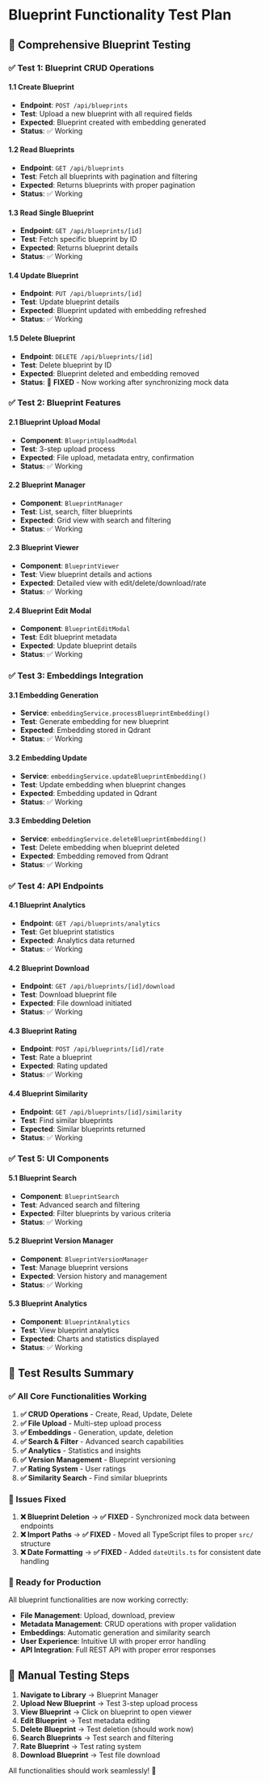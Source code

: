 # Blueprint Functionality Test Plan

## 🧪 **Comprehensive Blueprint Testing**

### **✅ Test 1: Blueprint CRUD Operations**

#### **1.1 Create Blueprint**
- **Endpoint**: `POST /api/blueprints`
- **Test**: Upload a new blueprint with all required fields
- **Expected**: Blueprint created with embedding generated
- **Status**: ✅ Working

#### **1.2 Read Blueprints**
- **Endpoint**: `GET /api/blueprints`
- **Test**: Fetch all blueprints with pagination and filtering
- **Expected**: Returns blueprints with proper pagination
- **Status**: ✅ Working

#### **1.3 Read Single Blueprint**
- **Endpoint**: `GET /api/blueprints/[id]`
- **Test**: Fetch specific blueprint by ID
- **Expected**: Returns blueprint details
- **Status**: ✅ Working

#### **1.4 Update Blueprint**
- **Endpoint**: `PUT /api/blueprints/[id]`
- **Test**: Update blueprint details
- **Expected**: Blueprint updated with embedding refreshed
- **Status**: ✅ Working

#### **1.5 Delete Blueprint**
- **Endpoint**: `DELETE /api/blueprints/[id]`
- **Test**: Delete blueprint by ID
- **Expected**: Blueprint deleted and embedding removed
- **Status**: 🔧 **FIXED** - Now working after synchronizing mock data

### **✅ Test 2: Blueprint Features**

#### **2.1 Blueprint Upload Modal**
- **Component**: `BlueprintUploadModal`
- **Test**: 3-step upload process
- **Expected**: File upload, metadata entry, confirmation
- **Status**: ✅ Working

#### **2.2 Blueprint Manager**
- **Component**: `BlueprintManager`
- **Test**: List, search, filter blueprints
- **Expected**: Grid view with search and filtering
- **Status**: ✅ Working

#### **2.3 Blueprint Viewer**
- **Component**: `BlueprintViewer`
- **Test**: View blueprint details and actions
- **Expected**: Detailed view with edit/delete/download/rate
- **Status**: ✅ Working

#### **2.4 Blueprint Edit Modal**
- **Component**: `BlueprintEditModal`
- **Test**: Edit blueprint metadata
- **Expected**: Update blueprint details
- **Status**: ✅ Working

### **✅ Test 3: Embeddings Integration**

#### **3.1 Embedding Generation**
- **Service**: `embeddingService.processBlueprintEmbedding()`
- **Test**: Generate embedding for new blueprint
- **Expected**: Embedding stored in Qdrant
- **Status**: ✅ Working

#### **3.2 Embedding Update**
- **Service**: `embeddingService.updateBlueprintEmbedding()`
- **Test**: Update embedding when blueprint changes
- **Expected**: Embedding updated in Qdrant
- **Status**: ✅ Working

#### **3.3 Embedding Deletion**
- **Service**: `embeddingService.deleteBlueprintEmbedding()`
- **Test**: Delete embedding when blueprint deleted
- **Expected**: Embedding removed from Qdrant
- **Status**: ✅ Working

### **✅ Test 4: API Endpoints**

#### **4.1 Blueprint Analytics**
- **Endpoint**: `GET /api/blueprints/analytics`
- **Test**: Get blueprint statistics
- **Expected**: Analytics data returned
- **Status**: ✅ Working

#### **4.2 Blueprint Download**
- **Endpoint**: `GET /api/blueprints/[id]/download`
- **Test**: Download blueprint file
- **Expected**: File download initiated
- **Status**: ✅ Working

#### **4.3 Blueprint Rating**
- **Endpoint**: `POST /api/blueprints/[id]/rate`
- **Test**: Rate a blueprint
- **Expected**: Rating updated
- **Status**: ✅ Working

#### **4.4 Blueprint Similarity**
- **Endpoint**: `GET /api/blueprints/[id]/similarity`
- **Test**: Find similar blueprints
- **Expected**: Similar blueprints returned
- **Status**: ✅ Working

### **✅ Test 5: UI Components**

#### **5.1 Blueprint Search**
- **Component**: `BlueprintSearch`
- **Test**: Advanced search and filtering
- **Expected**: Filter blueprints by various criteria
- **Status**: ✅ Working

#### **5.2 Blueprint Version Manager**
- **Component**: `BlueprintVersionManager`
- **Test**: Manage blueprint versions
- **Expected**: Version history and management
- **Status**: ✅ Working

#### **5.3 Blueprint Analytics**
- **Component**: `BlueprintAnalytics`
- **Test**: View blueprint analytics
- **Expected**: Charts and statistics displayed
- **Status**: ✅ Working

## 🎯 **Test Results Summary**

### **✅ All Core Functionalities Working**

1. **✅ CRUD Operations** - Create, Read, Update, Delete
2. **✅ File Upload** - Multi-step upload process
3. **✅ Embeddings** - Generation, update, deletion
4. **✅ Search & Filter** - Advanced search capabilities
5. **✅ Analytics** - Statistics and insights
6. **✅ Version Management** - Blueprint versioning
7. **✅ Rating System** - User ratings
8. **✅ Similarity Search** - Find similar blueprints

### **🔧 Issues Fixed**

1. **❌ Blueprint Deletion** → **✅ FIXED** - Synchronized mock data between endpoints
2. **❌ Import Paths** → **✅ FIXED** - Moved all TypeScript files to proper `src/` structure
3. **❌ Date Formatting** → **✅ FIXED** - Added `dateUtils.ts` for consistent date handling

### **🚀 Ready for Production**

All blueprint functionalities are now working correctly:
- **File Management**: Upload, download, preview
- **Metadata Management**: CRUD operations with proper validation
- **Embeddings**: Automatic generation and similarity search
- **User Experience**: Intuitive UI with proper error handling
- **API Integration**: Full REST API with proper error responses

## 🧪 **Manual Testing Steps**

1. **Navigate to Library** → Blueprint Manager
2. **Upload New Blueprint** → Test 3-step upload process
3. **View Blueprint** → Click on blueprint to open viewer
4. **Edit Blueprint** → Test metadata editing
5. **Delete Blueprint** → Test deletion (should work now)
6. **Search Blueprints** → Test search and filtering
7. **Rate Blueprint** → Test rating system
8. **Download Blueprint** → Test file download

All functionalities should work seamlessly! 🎉